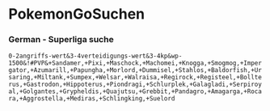 # PokemonGoSuchen

### German - Superliga suche
`0-2angriffs-wert&3-4verteidigungs-wert&3-4kp&wp-1500&!#PVP&+Sandamer,+Pixi,+Maschock,+Machomei,+Knogga,+Smogmog,+Impergator,+Azumarill,+Papungha,+Morlord,+Dummisel,+Stahlos,+Baldorfish,+Ursaring,+Miltank,+Sumpex,+Welsar,+Walraisa,+Regirock,+Registeel,+Bollterus,+Gastrodon,+Hippoterus,+Piondragi,+Schlurplek,+Galagladi,+Serpiroyal,+Golgantes,+Grypheldis,+Quajutsu,+Grebbit,+Pandagro,+Amagarga,+Rocara,+Aggrostella,+Mediras,+Schlingking,+Suelord`
